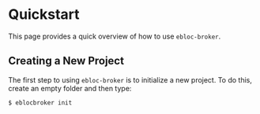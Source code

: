 # Quickstart
This page provides a quick overview of how to use `ebloc-broker`.

## Creating a New Project
The first step to using `ebloc-broker` is to initialize a new project. To do this, create an empty folder and then type:

```bash
$ eblocbroker init
```
